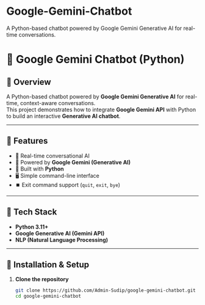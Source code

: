 # Google-Gemini-Chatbot
A Python-based chatbot powered by Google Gemini Generative AI for real-time conversations.
# 🤖 Google Gemini Chatbot (Python)

## 🔹 Overview
A Python-based chatbot powered by **Google Gemini Generative AI** for real-time, context-aware conversations.  
This project demonstrates how to integrate **Google Gemini API** with Python to build an interactive **Generative AI chatbot**.

---

## 🔹 Features
- 💬 Real-time conversational AI
- 🤖 Powered by **Google Gemini (Generative AI)**
- 🐍 Built with **Python**
- 🖥️ Simple command-line interface
- ⏹️ Exit command support (`quit`, `exit`, `bye`)

---

## 🔹 Tech Stack
- **Python 3.11+**
- **Google Generative AI (Gemini API)**
- **NLP (Natural Language Processing)**

---

## 🔹 Installation & Setup

1. **Clone the repository**  
   ```bash
   git clone https://github.com/Admin-Sudip/google-gemini-chatbot.git
   cd google-gemini-chatbot
